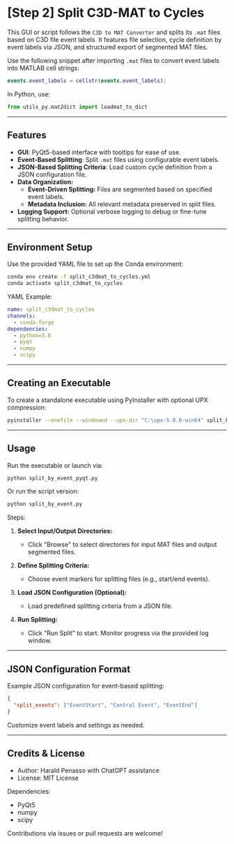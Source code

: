 # [Step 2] Split C3D-MAT to Cycles

This GUI or script follows the ``C3D to MAT Converter`` and splits its `.mat` files based on C3D file event labels. It features file selection, cycle definition by event labels via JSON, and structured export of segmented MAT files.

Use the following snippet after importing `.mat` files to convert event labels into MATLAB cell strings:

```matlab
events.event_labels = cellstr(events.event_labels);
```

In Python, use:

```python
from utils_py.mat2dict import loadmat_to_dict
```

---

## Features

- **GUI**: PyQt5-based interface with tooltips for ease of use.
- **Event-Based Splitting**: Split `.mat` files using configurable event labels.
- **JSON-Based Splitting Criteria**: Load custom cycle definition from a JSON configuration file.
- **Data Organization:**
  - **Event-Driven Splitting:** Files are segmented based on specified event labels.
  - **Metadata Inclusion:** All relevant metadata preserved in split files.
- **Logging Support:** Optional verbose logging to debug or fine-tune splitting behavior.

---

## Environment Setup

Use the provided YAML file to set up the Conda environment:

```bash
conda env create -f split_c3dmat_to_cycles.yml
conda activate split_c3dmat_to_cycles
```

YAML Example:

```yml
name: split_c3dmat_to_cycles
channels:
  - conda-forge
dependencies:
  - python=3.8
  - pyqt
  - numpy
  - scipy
```

---

## Creating an Executable

To create a standalone executable using PyInstaller with optional UPX compression:

```bash
pyinstaller --onefile --windowed --upx-dir "C:\upx-5.0.0-win64" split_by_event_pyqt.py
```

---

## Usage

Run the executable or launch via:

```bash
python split_by_event_pyqt.py
```

Or run the script version:

```bash
python split_by_event.py
```

Steps:

1. **Select Input/Output Directories:**
   
   - Click "Browse" to select directories for input MAT files and output segmented files.

2. **Define Splitting Criteria:**
   
   - Choose event markers for splitting files (e.g., start/end events).

3. **Load JSON Configuration (Optional):**
   
   - Load predefined splitting criteria from a JSON file.

4. **Run Splitting:**
   
   - Click "Run Split" to start. Monitor progress via the provided log window.

---

## JSON Configuration Format

Example JSON configuration for event-based splitting:

```json
{
  "split_events": ["EventStart", "Central Event", "EventEnd"]
}
```

Customize event labels and settings as needed.

---

## Credits & License

- Author: Harald Penasso with ChatGPT assistance
- License: MIT License

Dependencies:

- PyQt5
- numpy
- scipy

Contributions via issues or pull requests are welcome!
